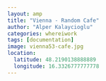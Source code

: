 ```yaml
---
layout: amp
title: "Vienna - Random Cafe"
author: "Alper Kalaycioglu"
categories: whereiwork
tags: [documentation]
image: vienna53-cafe.jpg
location:
  latitude: 48.2190138888889
  longitude: 16.3326777777778
---
```

